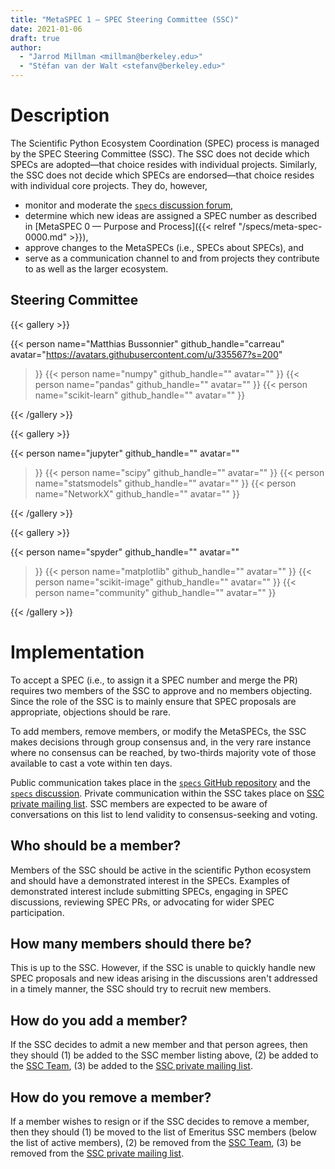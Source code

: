 ```yaml
---
title: "MetaSPEC 1 — SPEC Steering Committee (SSC)"
date: 2021-01-06
draft: true
author:
  - "Jarrod Millman <millman@berkeley.edu>"
  - "Stéfan van der Walt <stefanv@berkeley.edu>"
---
```


# Description

The Scientific Python Ecosystem Coordination (SPEC) process is managed by
the SPEC Steering Committee (SSC).
The SSC does not decide which SPECs are adopted—that choice resides with
individual projects.
Similarly, the SSC does not decide which SPECs are endorsed—that choice resides
with individual core projects.
They do, however,

- monitor and moderate the
  [`specs` discussion forum](https://discuss.scientific-python.org/c/specs/6),
- determine which new ideas are assigned a SPEC number as described in
  [MetaSPEC 0 — Purpose and Process]({{< relref "/specs/meta-spec-0000.md" >}}),
- approve changes to the MetaSPECs (i.e., SPECs about SPECs), and
- serve as a communication channel to and from projects they contribute to as
  well as the larger ecosystem.

## Steering Committee

<!-- prettier-ignore-start -->
{{< gallery >}}

{{< person
      name="Matthias Bussonnier"
      github_handle="carreau"
      avatar="https://avatars.githubusercontent.com/u/335567?s=200"
>}}
{{< person
      name="numpy"
      github_handle=""
      avatar=""
>}}
{{< person
      name="pandas"
      github_handle=""
      avatar=""
>}}
{{< person
      name="scikit-learn"
      github_handle=""
      avatar=""
>}}

{{< /gallery >}}

{{< gallery >}}

{{< person
      name="jupyter"
      github_handle=""
      avatar=""
>}}
{{< person
      name="scipy"
      github_handle=""
      avatar=""
>}}
{{< person
      name="statsmodels"
      github_handle=""
      avatar=""
>}}
{{< person
      name="NetworkX"
      github_handle=""
      avatar=""
>}}

{{< /gallery >}}

{{< gallery >}}

{{< person
      name="spyder"
      github_handle=""
      avatar=""
>}}
{{< person
      name="matplotlib"
      github_handle=""
      avatar=""
>}}
{{< person
      name="scikit-image"
      github_handle=""
      avatar=""
>}}
{{< person
      name="community"
      github_handle=""
      avatar=""
>}}

{{< /gallery >}}
<!-- prettier-ignore-end -->

# Implementation

To accept a SPEC (i.e., to assign it a SPEC number and merge the PR)
requires two members of the SSC to approve and no members objecting.
Since the role of the SSC is to mainly ensure that SPEC proposals are
appropriate, objections should be rare.

To add members, remove members, or modify the MetaSPECs, the SSC
makes decisions through group consensus and, in the very rare instance
where no consensus can be reached, by two-thirds majority vote of those
available to cast a vote within ten days.

Public communication takes place in the
[`specs` GitHub repository](https://github.com/scientific-python/specs/)
and the [`specs` discussion](https://discuss.scientific-python.org/c/specs/6).
Private communication within the SSC takes place on
[SSC private mailing list](https://groups.io/g/spec-steering-committee/).
SSC members are expected to be aware of conversations on this list to lend validity
to consensus-seeking and voting.

## Who should be a member?

Members of the SSC should be active in the scientific Python ecosystem and
should have a demonstrated interest in the SPECs.
Examples of demonstrated interest include submitting SPECs, engaging in SPEC
discussions, reviewing SPEC PRs, or advocating for wider SPEC participation.

## How many members should there be?

This is up to the SSC.
However, if the SSC is unable to quickly handle new SPEC proposals and new ideas arising
in the discussions aren't addressed in a timely manner, the SSC should try to
recruit new members.

## How do you add a member?

If the SSC decides to admit a new member and that person agrees,
then they should
(1) be added to the SSC member listing above,
(2) be added to the
[SSC Team](https://github.com/orgs/scientific-python/teams/spec-steering-committee/members),
(3) be added to the [SSC private mailing list](https://groups.io/g/spec-steering-committee/members).

## How do you remove a member?

If a member wishes to resign or if the SSC decides to remove a member,
then they should
(1) be moved to the list of Emeritus SSC members (below the list of active members),
(2) be removed from the
[SSC Team](https://github.com/orgs/scientific-python/teams/spec-steering-committee/members),
(3) be removed from the [SSC private mailing list](https://groups.io/g/spec-steering-committee/members).
